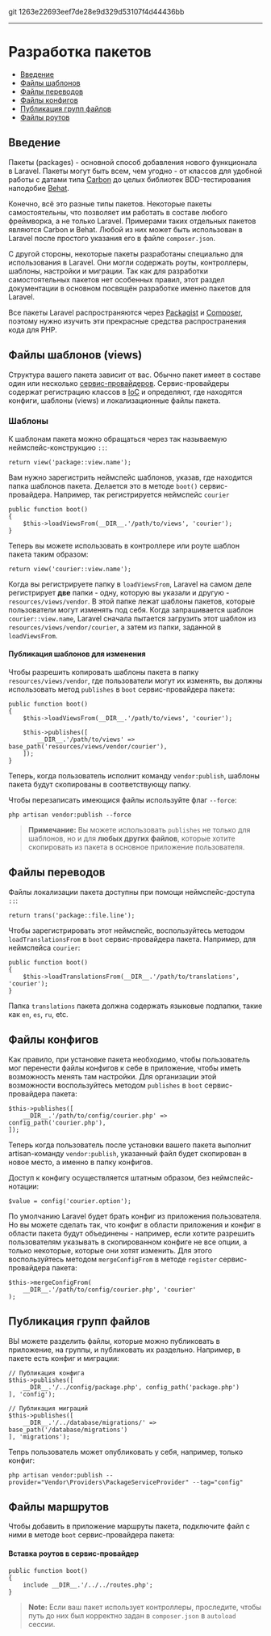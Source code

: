 git 1263e22693eef7de28e9d329d53107f4d44436bb

---

# Разработка пакетов

- [Введение](#introduction)
- [Файлы шаблонов](#views)
- [Файлы переводов](#translations)
- [Файлы конфигов](#configuration)
- [Публикация групп файлов](#publishing-file-groups)
- [Файлы роутов](#routing)

<a name="introduction"></a>
## Введение

Пакеты (packages) - основной способ добавления нового функционала в Laravel. Пакеты могут быть всем, чем угодно - от классов для удобной работы с датами типа [Carbon](https://github.com/briannesbitt/Carbon) до целых библиотек BDD-тестирования наподобие [Behat](https://github.com/Behat/Behat).

Конечно, всё это разные типы пакетов. Некоторые пакеты самостоятельны, что позволяет им работать в составе любого фреймворка, а не только Laravel. Примерами таких отдельных пакетов являются Carbon и Behat. Любой из них может быть использован в Laravel после простого указания его в файле `composer.json`.

С другой стороны, некоторые пакеты разработаны специально для использования в Laravel. Они могли содержать роуты, контроллеры, шаблоны, настройки и миграции. Так как для разработки самостоятельных пакетов нет особенных правил, этот раздел документации в основном посвящён разработке именно пакетов для Laravel.

Все пакеты Laravel распространяются через [Packagist](http://packagist.org) и [Composer](http://getcomposer.org), поэтому нужно изучить эти прекрасные средства распространения кода для PHP.

<a name="views"></a>
## Файлы шаблонов (views)

Структура вашего пакета зависит от вас. Обычно пакет имеет в составе один или несколько [сервис-провайдеров](/docs/5.0/providers). Сервис-провайдеры содержат регистрацию классов в [IoC](/docs/5.0/container) и определяют, где находятся конфиги, шаблоны (views) и локализационные файлы пакета.

### Шаблоны

К шаблонам пакета можно обращаться через так называемую неймспейс-конструкцию `::`:

	return view('package::view.name');

Вам нужно зарегистрить неймспейс шаблонов, указав, где находится папка шаблонов пакета. Делается это в методе `boot()` сервис-провайдера. Например, так регистрируется неймспейс `courier`

	public function boot()
	{
		$this->loadViewsFrom(__DIR__.'/path/to/views', 'courier');
	}

Теперь вы можете использовать в контроллере или роуте шаблон пакета таким образом:

	return view('courier::view.name');

Когда вы регистрируете папку в `loadViewsFrom`, Laravel на самом деле регистрирует **две** папки - одну, которую вы указали и другую - `resources/views/vendor`. В этой папке лежат шаблоны пакетов, которые пользователи могут изменять под себя. Когда запрашивается шаблон `courier::view.name`, Laravel сначала пытается загрузить этот шаблон из `resources/views/vendor/courier`, а затем из папки, заданной в `loadViewsFrom`.

#### Публикация шаблонов для изменения

Чтобы разрешить копировать шаблоны пакета в папку `resources/views/vendor`, где пользователи могут их изменять, вы должны использовать метод `publishes` в `boot` сервис-провайдера пакета:

	public function boot()
	{
		$this->loadViewsFrom(__DIR__.'/path/to/views', 'courier');

		$this->publishes([
			__DIR__.'/path/to/views' => base_path('resources/views/vendor/courier'),
		]);
	}

Теперь, когда пользователь исполнит команду `vendor:publish`, шаблоны пакета будут скопированы в соответствующу папку.

Чтобы перезаписать имеющися файлы используйте флаг `--force`:

	php artisan vendor:publish --force

> **Примечание:** Вы можете использовать `publishes` не только для шаблонов, но и для **любых других файлов**, которые хотите скопировать из пакета в основное приложение пользователя.

<a name="translations"></a>
## Файлы переводов

Файлы локализации пакета доступны при помощи неймспейс-доступа `::`:

	return trans('package::file.line');

Чтобы зарегистрировать этот неймспейс, воспользуйтесь методом `loadTranslationsFrom` в `boot` сервис-провайдера пакета. Например, для неймспейcа `courier`:

	public function boot()
	{
		$this->loadTranslationsFrom(__DIR__.'/path/to/translations', 'courier');
	}

Папка `translations` пакета должна содержать языковые подпапки, такие как `en`, `es`, `ru`, etc.

<a name="configuration"></a>
## Файлы конфигов

Как правило, при установке пакета необходимо, чтобы пользователь мог перенести файлы конфигов к себе в приложение, чтобы иметь возможность менять там настройки. Для организации этой возможности воспользуйтесь методом `publishes` в `boot` сервис-провайдера пакета:

	$this->publishes([
		__DIR__.'/path/to/config/courier.php' => config_path('courier.php'),
	]);

Теперь когда пользователь после установки вашего пакета выполнит artisan-команду `vendor:publish`, указанный файл будет скопирован в новое место, а именно в папку конфигов. 

Доступ к конфигу осуществляется штатным образом, без неймспейс-нотации:

	$value = config('courier.option');

По умолчанию Laravel будет брать конфиг из приложения пользователя. Но вы можете сделать так, что конфиг в области приложения и конфиг в области пакета будут объединены - например, если хотите разрешить пользователям указывать в скопированном конфиге не все опции, а только некоторые, которые они хотят изменить. Для этого воспользуйтесь методом `mergeConfigFrom` в методе `register` сервис-провайдера пакета:

	$this->mergeConfigFrom(
		__DIR__.'/path/to/config/courier.php', 'courier'
	);

<a name="publishing-file-groups"></a>
## Публикация групп файлов

ВЫ можете разделить файлы, которые можно публиковать в приложение, на группы, и публиковать их раздельно. Например, в пакете есть конфиг и миграции:

	// Публикация конфига
	$this->publishes([
		__DIR__.'/../config/package.php', config_path('package.php')
	], 'config');

	// Публикация миграций
	$this->publishes([
		__DIR__.'/../database/migrations/' => base_path('/database/migrations')
	], 'migrations');

Тепрь пользователь может опубликовать у себя, например, только конфиг:

	php artisan vendor:publish --provider="Vendor\Providers\PackageServiceProvider" --tag="config"

<a name="routing"></a>
## Файлы маршрутов

Чтобы добавить в приложение маршруты пакета, подключите файл с ними в методе `boot` сервис-провайдера пакета:

#### Вставка роутов в сервис-провайдер

	public function boot()
	{
		include __DIR__.'/../../routes.php';
	}

> **Note:** Если ваш пакет использует контроллеры, проследите, чтобы путь до них был корректно задан в `composer.json` в `autoload` сессии.